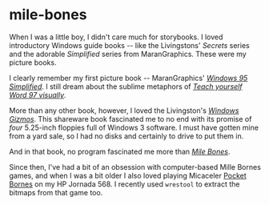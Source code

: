# mile-bones

When I was a little boy, I didn't care much for storybooks. I loved introductory
Windows guide books -- like the Livingstons' _Secrets_ series and the adorable
_Simplified_ series from MaranGraphics. These were my picture books.

I clearly remember my first picture book -- MaranGraphics' [_Windows 95
Simplified_](https://archive.org/details/windows95simplif00fost). I still dream
about the sublime metaphors of [_Teach yourself Word 97
visually_](https://archive.org/details/teachyourselfwor00mara/mode/2up).

More than any other book, however, I loved the Livingston's [_Windows
Gizmos_](https://archive.org/details/windowsgizmos0000livi). This shareware
book fascinated me to no end with its promise of *four* 5.25-inch floppies full
of Windows 3 software. I must have gotten mine from a yard sale, so I had no
disks and certainly to drive to put them in.

And in that book, no program fascinated me more than [_Mile
Bones_](https://archive.org/details/win3_MileBone).

Since then, I've had a bit of an obsession with computer-based
Mille Bornes games, and when I was a bit older I also loved playing
Micaceler [Pocket Bornes](http://www.mobyware.org/acer-n20-device-159/word-games-tag/micaceler-pocket-bornes-download-84689.html) on my HP Jornada 568.
I recently used `wrestool` to extract the bitmaps from that game too.
